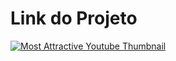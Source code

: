 # Link do Projeto

[![Most Attractive Youtube Thumbnail](https://github.com/user-attachments/assets/7e195a29-caa9-474e-a5fa-076e11799416)](https://www.youtube.com/watch?v=b7YFI0gVgM4)
